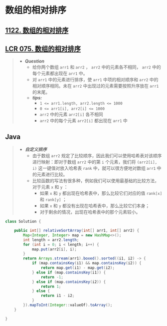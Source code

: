 # 数组的相对排序

## [1122. 数组的相对排序](https://leetcode.cn/problems/relative-sort-array/)

## [LCR 075. 数组的相对排序](https://leetcode.cn/problems/0H97ZC/)

> - ***Question***
>   - 给你两个数组 `arr1` 和 `arr2` ， `arr2` 中的元素各不相同， `arr2` 中的每个元素都出现在 `arr1` 中。
>   - 对 `arr1` 中的元素进行排序，使 `arr1` 中项的相对顺序和 `arr2` 中的相对顺序相同。未在 `arr2` 中出现过的元素需要按照升序放在 `arr1` 的末尾。
>   - ***tips:***
>     - `1 <= arr1.length, arr2.length <= 1000`
>     - `0 <= arr1[i], arr2[i] <= 1000`
>     - `arr2` 中的元素 `arr2[i]`  各不相同
>     - `arr2` 中的每个元素 `arr2[i]` 都出现在 `arr1` 中

## Java

> - ***自定义排序***
>   - 由于数组 `arr2` 规定了比较顺序，因此我们可以使用哈希表对该顺序进行映射：即对于数组 `arr2` 中的第 `i` 个元素，我们将 `(arr2[i], i)` 这一键值对放入哈希表 `rank` 中，就可以很方便地对数组 `arr1` 中的元素进行比较。
>   - 比较函数的写法有很多种，例如我们可以使用最基础的比较方法，对于元素 `x` 和 `y` ：
>     - 如果 `x` 和 `y` 都出现在哈希表中，那么比较它们对应的值 `rank[x]` 和 `rank[y]` ；
>     - 如果 `x` 和 `y` 都没有出现在哈希表中，那么比较它们本身；
>     - 对于剩余的情况，出现在哈希表中的那个元素较小。

```java
class Solution {

    public int[] relativeSortArray(int[] arr1, int[] arr2) {
        Map<Integer, Integer> map = new HashMap<>();
        int length = arr2.length;
        for (int i = 0; i < length; i++) {
            map.put(arr2[i], i);
        }
        return Arrays.stream(arr1).boxed().sorted((i1, i2) -> {
            if (map.containsKey(i1) && map.containsKey(i2)) {
                return map.get(i1) - map.get(i2);
            } else if (map.containsKey(i1)) {
                return -1;
            } else if (map.containsKey(i2)) {
                return 1;
            } else {
                return i1 - i2;
            }
        }).mapToInt(Integer::valueOf).toArray();
    }

}
```
